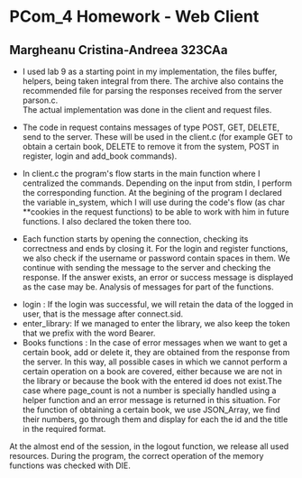 # PCom_4 Homework - Web Client
## Margheanu Cristina-Andreea 323CAa 

* I used lab 9 as a starting point in my implementation, the files buffer, helpers, being taken integral from there.
The archive also contains the recommended file for parsing the responses received from the server parson.c.  
The actual implementation was done in the client and request files. 

* The code in request contains messages of type POST, GET, DELETE, send to the server. These will be used in the client.c (for example GET to obtain a certain book, DELETE to remove it from the system, POST in register, login and add_book commands).

* In client.c the program's flow starts in the main function where I centralized the
commands. Depending on the input from stdin, I perform the corresponding function. 
At the begining of the program I declared the variable in_system, which I will use during the code's flow (as char **cookies in the request functions) to be able to work with him in future functions. I also declared the token there too.

* Each function starts by opening the connection, checking its correctness and ends by closing it.
For the login and register functions, we also check if the username or password contain spaces in them.
We continue with sending the message to the server and checking the response. If the answer exists, an error or success message is displayed as the case may be.
Analysis of messages for part of the functions.
- login : If the login was successful, we will retain the data of the logged in user, that is the message after connect.sid.
- enter_library: If we managed to enter the library, we also keep the token that we prefix with the word Bearer.
- Books functions : In the case of error messages when we want to get a certain book, add or delete it, they are obtained from the response from the server. In this way, all possible cases in which we cannot perform a certain operation on a book are covered, either because we are not in the library or because the book with the entered id does not exist.The case where page_count is not a number is specially handled using a helper function and an error message is returned in this situation. For the function of obtaining a certain book, we use JSON_Array, we find their numbers, go through them and display for each the id and the title in the required format.

At the almost end of the session, in the logout function, we release all used resources.
During the program, the correct operation of the memory functions was checked with DIE.

